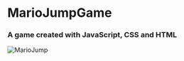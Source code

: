 # MarioJumpGame
### A game created with JavaScript, CSS and HTML

![MarioJump](https://user-images.githubusercontent.com/53870054/171552664-8cd9aa47-dbc9-48ee-bcfd-5831ee11f93d.jpg)
